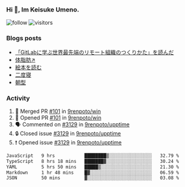 ### Hi 👋, Im Keisuke Umeno.

<!--
**9renpoto/9renpoto** is a ✨ _special_ ✨ repository because its `README.md` (this file) appears on your GitHub profile.

Here are some ideas to get you started:

- 🔭 I’m currently working on ...
- 🌱 I’m currently learning ...
- 👯 I’m looking to collaborate on ...
- 🤔 I’m looking for help with ...
- 💬 Ask me about ...
- 📫 How to reach me: ...
- 😄 Pronouns: ...
- ⚡ Fun fact: ...
-->

![follow](https://img.shields.io/github/followers/9renpoto?label=Follow&style=social)
![visitors](https://komarev.com/ghpvc/?username=9renpoto&label=Profile%20views&color=0e75b6&style=flat)

### Blogs posts

<!-- BLOG-POST-LIST:START -->
- [「GitLabに学ぶ世界最先端のリモート組織のつくりかた」を読んだ](https://9renpoto.win/entry/2024/09/10/remote_organization)
- [体脂肪↗](https://9renpoto.win/entry/2024/08/12/gaining_fat)
- [絵本を読む](https://9renpoto.win/entry/2024/07/26/picture_book)
- [二度寝](https://9renpoto.win/entry/2024/07/18/going_back_to_sleep)
- [朝型](https://9renpoto.win/entry/2024/05/29/im-an-early)
<!-- BLOG-POST-LIST:END -->

### Activity

<!--START_SECTION:activity-->
1. 🎉 Merged PR [#101](https://github.com/9renpoto/win/pull/101) in [9renpoto/win](https://github.com/9renpoto/win)
2. 💪 Opened PR [#101](https://github.com/9renpoto/win/pull/101) in [9renpoto/win](https://github.com/9renpoto/win)
3. 🗣 Commented on [#3129](https://github.com/9renpoto/upptime/issues/3129#issuecomment-2339194348) in [9renpoto/upptime](https://github.com/9renpoto/upptime)
4. 🔒 Closed issue [#3129](https://github.com/9renpoto/upptime/issues/3129) in [9renpoto/upptime](https://github.com/9renpoto/upptime)
5. ❗ Opened issue [#3129](https://github.com/9renpoto/upptime/issues/3129) in [9renpoto/upptime](https://github.com/9renpoto/upptime)
<!--END_SECTION:activity-->

<!--START_SECTION:waka-->

```txt
JavaScript   9 hrs           ████████▒░░░░░░░░░░░░░░░░   32.79 %
TypeScript   8 hrs 18 mins   ███████▓░░░░░░░░░░░░░░░░░   30.24 %
YAML         5 hrs 50 mins   █████▒░░░░░░░░░░░░░░░░░░░   21.30 %
Markdown     1 hr 48 mins    █▓░░░░░░░░░░░░░░░░░░░░░░░   06.59 %
JSON         50 mins         ▓░░░░░░░░░░░░░░░░░░░░░░░░   03.08 %
```

<!--END_SECTION:waka-->
